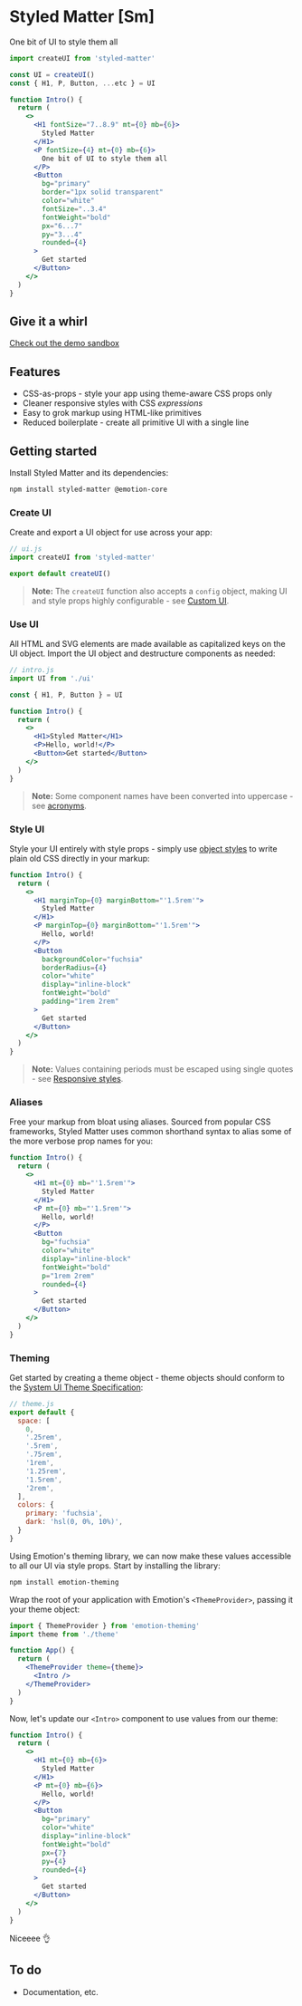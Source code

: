 # Styled Matter [Sm]

One bit of UI to style them all

```jsx
import createUI from 'styled-matter'

const UI = createUI()
const { H1, P, Button, ...etc } = UI

function Intro() {
  return (
    <>
      <H1 fontSize="7..8.9" mt={0} mb={6}>
        Styled Matter
      </H1>
      <P fontSize={4} mt={0} mb={6}>
        One bit of UI to style them all
      </P>
      <Button
        bg="primary"
        border="1px solid transparent"
        color="white"
        fontSize="..3.4"
        fontWeight="bold"
        px="6...7"
        py="3...4"
        rounded={4}
      >
        Get started
      </Button>
    </>
  )
}
```

## Give it a whirl

[Check out the demo sandbox](https://codesandbox.io/s/github/woro83c/styled-matter/tree/master/sandbox)

## Features

- CSS-as-props - style your app using theme-aware CSS props only
- Cleaner responsive styles with CSS _expressions_
- Easy to grok markup using HTML-like primitives
- Reduced boilerplate - create all primitive UI with a single line

## Getting started

Install Styled Matter and its dependencies:

```sh
npm install styled-matter @emotion-core
```

### Create UI

Create and export a UI object for use across your app:

```js
// ui.js
import createUI from 'styled-matter'

export default createUI()
```

> **Note:** The `createUI` function also accepts a `config` object, making UI and style props highly configurable - see [Custom UI](#custom-ui).

### Use UI

All HTML and SVG elements are made available as capitalized keys on the UI object. Import the UI object and destructure components as needed:

```jsx
// intro.js
import UI from './ui'

const { H1, P, Button } = UI

function Intro() {
  return (
    <>
      <H1>Styled Matter</H1>
      <P>Hello, world!</P>
      <Button>Get started</Button>
    </>
  )
}
```

> **Note:** Some component names have been converted into uppercase - see [acronyms](https://github.com/woro83c/styled-matter/blob/master/src/tags.js#L140).

### Style UI

Style your UI entirely with style props - simply use [object styles](https://emotion.sh/docs/object-styles) to write plain old CSS directly in your markup:

```jsx
function Intro() {
  return (
    <>
      <H1 marginTop={0} marginBottom="'1.5rem'">
        Styled Matter
      </H1>
      <P marginTop={0} marginBottom="'1.5rem'">
        Hello, world!
      </P>
      <Button
        backgroundColor="fuchsia"
        borderRadius={4}
        color="white"
        display="inline-block"
        fontWeight="bold"
        padding="1rem 2rem"
      >
        Get started
      </Button>
    </>
  )
}
```

> **Note:** Values containing periods must be escaped using single quotes - see [Responsive styles](#responsive-styles).

### Aliases

Free your markup from bloat using aliases. Sourced from popular CSS frameworks, Styled Matter uses common shorthand syntax to alias some of the more verbose prop names for you:

```jsx
function Intro() {
  return (
    <>
      <H1 mt={0} mb="'1.5rem'">
        Styled Matter
      </H1>
      <P mt={0} mb="'1.5rem'">
        Hello, world!
      </P>
      <Button
        bg="fuchsia"
        color="white"
        display="inline-block"
        fontWeight="bold"
        p="1rem 2rem"
        rounded={4}
      >
        Get started
      </Button>
    </>
  )
}
```

### Theming

Get started by creating a theme object - theme objects should conform to the [System UI Theme Specification](https://system-ui.com/theme):

```js
// theme.js
export default {
  space: [
    0,
    '.25rem',
    '.5rem',
    '.75rem',
    '1rem',
    '1.25rem',
    '1.5rem',
    '2rem',
  ],
  colors: {
    primary: 'fuchsia',
    dark: 'hsl(0, 0%, 10%)',
  }
}
```

Using Emotion's theming library, we can now make these values accessible to all our UI via style props. Start by installing the library:

```sh
npm install emotion-theming
```

Wrap the root of your application with Emotion's `<ThemeProvider>`, passing it your theme object:

```jsx
import { ThemeProvider } from 'emotion-theming'
import theme from './theme'

function App() {
  return (
    <ThemeProvider theme={theme}>
      <Intro />
    </ThemeProvider>
  )
}
```

Now, let's update our `<Intro>` component to use values from our theme:

```jsx
function Intro() {
  return (
    <>
      <H1 mt={0} mb={6}>
        Styled Matter
      </H1>
      <P mt={0} mb={6}>
        Hello, world!
      </P>
      <Button
        bg="primary"
        color="white"
        display="inline-block"
        fontWeight="bold"
        px={7}
        py={4}
        rounded={4}
      >
        Get started
      </Button>
    </>
  )
}
```

Niceeee 👌

## To do

- Documentation, etc.
